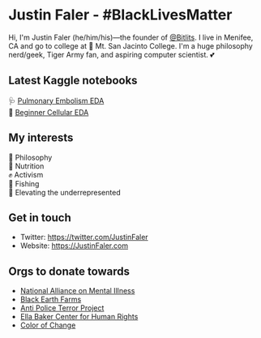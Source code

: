 # Justin Faler - #BlackLivesMatter
Hi, I'm Justin Faler (he/him/his)—the founder of [@Bitlits](https://www.github.com/Bitlits). I live in Menifee, CA and go to college at 🦅 Mt. San Jacinto College. I'm a huge philosophy nerd/geek, Tiger Army fan, and aspiring computer scientist. 💕

## Latest Kaggle notebooks
🩺 [Pulmonary Embolism EDA](https://www.kaggle.com/immune/pulmonary-embolism-eda)<br>
🧬 [Beginner Cellular EDA](https://www.kaggle.com/immune/beginner-cellular-eda)

## My interests
🧙 Philosophy<br>
🍎 Nutrition<br>
✊ Activism<br>
🎣 Fishing<br>
🚀 Elevating the underrepresented

## Get in touch
- Twitter: https://twitter.com/JustinFaler
- Website: https://JustinFaler.com

## Orgs to donate towards
- [National Alliance on Mental Illness](https://www.nami.org/About-NAMI/Donate-to-NAMI)
- [Black Earth Farms](https://www.blackearthfarms.com/)
- [Anti Police Terror Project](https://www.antipoliceterrorproject.org/)
- [Ella Baker Center for Human Rights](https://ellabakercenter.org/)
- [Color of Change](https://colorofchange.org/)
